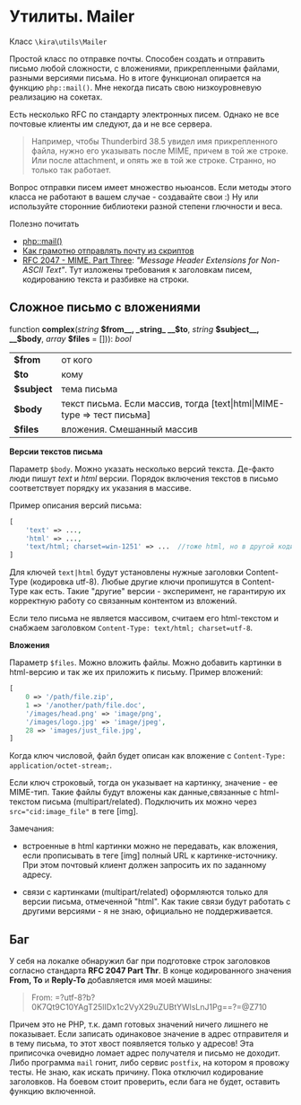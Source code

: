 # Утилиты. Mailer

Класс `\kira\utils\Mailer`

Простой класс по отправке почты. Способен создать и отправить письмо любой сложности, с вложениями, прикрепленными файлами, разными версиями письма. Но в итоге функционал опирается на функцию `php::mail()`. Мне некогда писать свою низкоуровневую реализацию на сокетах.

Есть несколько RFС по стандарту электронных писем. Однако не все почтовые клиенты им следуют, да и не все сервера.

> Например, чтобы Thunderbird 38.5 увидел имя прикрепленного файла, нужно его указывать после MIME, причем в той же строке. Или после attachment, и опять же в той же строке. Странно, но только так работает.

Вопрос отправки писем имеет множество ньюансов. Если методы этого класса не работают в вашем случае - создавайте свои :) Ну или используйте сторонние библиотеки разной степени глючности и веса.

Полезно почитать

- [php::mail()](http://php.net/manual/ru/function.mail.php)
- [Как грамотно отправлять почту из скриптов](https://habrahabr.ru/post/17531/)
- [RFC 2047 - MIME. Part Three](http://www.faqs.org/rfcs/rfc2047.html): *"Message Header Extensions for Non-ASCII Text"*. Тут изложены требования к заголовкам писем, кодированию текста и разбивке на строки.

## Сложное письмо с вложениями

function __complex__(_string_ __$from__, _string_ __$to__, _string_ __$subject__, __$body__, _array_ __$files__ = [])): _bool_

<table>
    <tr><td><b>$from</b></td><td>от кого</td></tr>
    <tr><td><b>$to</b></td><td>кому</td></tr>
    <tr><td><b>$subject</b></td><td>тема письма</td></tr>
    <tr><td><b>$body</b></td><td>текст письма. Если массив, тогда [text|html|MIME-type => тест письма]</td></tr>
    <tr><td><b>$files</b></td><td>вложения. Смешанный массив</td></tr>
</table>

**Версии текстов письма**

Параметр `$body`. Можно указать несколько версий текста. Де-факто люди пишут *text* и *html* версии. Порядок включения текстов в письмо соответствует порядку их указания в массиве.

Пример описания версий письма:

```php
[
    'text' => ...,
    'html' => ...,
    'text/html; charset=win-1251' => ...  //тоже html, но в другой кодировке
]
```

Для ключей `text|html` будут установлены нужные заголовки Content-Type (кодировка utf-8). Любые другие ключи пропишутся в Content-Type как есть. Такие "другие" версии - эксперимент, не гарантирую их корректную работу со связанным контентом из вложений.

Если тело письма не является массивом, считаем его html-текстом и снабжаем заголовком `Content-Type: text/html; charset=utf-8`.

**Вложения**

Параметр `$files`. Можно вложить файлы. Можно добавить картинки в html-версию и так же их приложить к письму. Пример вложений:

```php
[
    0 => '/path/file.zip',
    1 => '/another/path/file.doc',
    '/images/head.png' => 'image/png',
    '/images/logo.jpg' => 'image/jpeg',
    28 => 'images/just_file.jpg',
]
```

Когда ключ числовой, файл будет описан как вложение с `Content-Type: application/octet-stream;`.

Если ключ строковый, тогда он указывает на картинку, значение - ее MIME-тип. Такие файлы будут вложены как данные,связанные с html-текстом письма (multipart/related). Подключить их можно через `src="cid:image_file"` в теге [img].

Замечания:

- встроенные в html картинки можно не передавать, как вложения, если прописывать в теге [img] полный URL к картинке-источнику. При этом почтовый клиент должен запросить их по заданному адресу.

- связи с картинками (multipart/related) оформляются только для версии письма, отмеченной "html". Как такие связи будут работать с другими версиями - я не знаю, официально не поддерживается.

## Баг

У себя на локалке обнаружил баг при подготовке строк заголовков согласно стандарта **RFC 2047 Part Thr**. В конце кодированного значения **From, To** и **Reply-To** добавляется имя моей машины:

> From: =?utf-8?b?0K7Qt9C10YAgT25lIDx1c2VyX29uZUBtYWlsLnJ1Pg==?=@Z710

Причем это не PHP, т.к. дамп готовых значений ничего лишнего не показывает. Если записать одинаковое значение в адрес отправителя и в тему письма, то этот хвост появляется только у адресов! Эта приписочка очевидно ломает адрес получателя и письмо не доходит. Либо программа `mail` гонит, либо сервис `postfix`, на котором я провожу тесты. Не знаю, как искать причину. Пока отключил кодирование заголовков. На боевом стоит проверить, если бага не будет, оставить функцию включенной.

